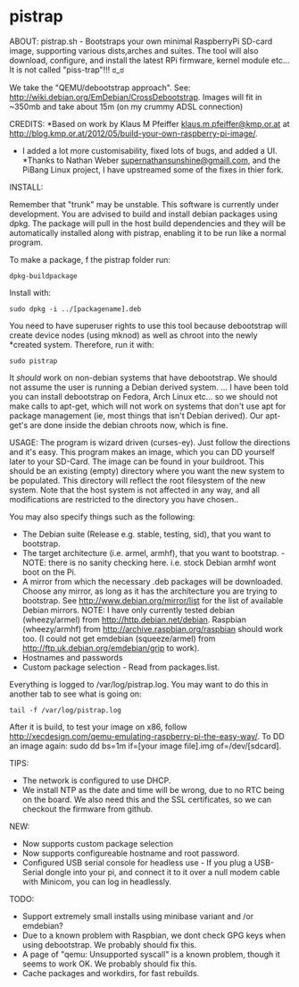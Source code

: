 pistrap
=======

ABOUT:
pistrap.sh - Bootstraps your own minimal RaspberryPi SD-card image, supporting various dists,arches and suites. The tool will also download, configure, and install the latest RPi firmware, kernel module etc...  It is not called "piss-trap"!!! ಠ_ಠ

We take the "QEMU/debootstrap approach". See: http://wiki.debian.org/EmDebian/CrossDebootstrap.
Images will fit in ~350mb and take about 15m (on my crummy ADSL connection)

CREDITS:
*Based on work by Klaus M Pfeiffer <klaus.m.pfeiffer@kmp.or.at> at http://blog.kmp.or.at/2012/05/build-your-own-raspberry-pi-image/.
* I added a lot more customisability, fixed lots of bugs, and added a UI.
*Thanks to Nathan Weber <supernathansunshine@gmaill.com>, and the PiBang Linux project, I have upstreamed some of the fixes in thier fork.

INSTALL:

Remember that "trunk" may be unstable. This software is currently under development.  You are advised to build and install debian packages using dpkg. The package will pull in the host build dependencies and they will be automatically installed along with pistrap, enabling it to be run like a normal program.

To make a package, f the pistrap folder run: 

    dpkg-buildpackage 

Install with:

    sudo dpkg -i ../[packagename].deb
    
You need to have superuser rights to use this tool because debootstrap will create device nodes (using mknod) as well as chroot into the newly *created system. Therefore, run it with:

    sudo pistrap

It *should* work on non-debian systems that have debootstrap. We should not assume the user is running a Debian derived system. ... I have been told you can install debootstrap on Fedora, Arch Linux etc... so we should not make calls to apt-get, which will not work on systems that don't use apt for package management (ie, most things that isn't Debian derived). Our apt-get's are done inside the debian chroots now, which is fine.

USAGE:
The program is wizard driven (curses-ey).  Just follow the directions and it's easy.  This program makes an image, which you can DD yourself later to your SD-Card. The image can be found in your  buildroot. This should be an existing (empty) directory where you want the new system to be populated. This directory will reflect the root filesystem of the new system. Note that the host system is not affected in any way, and all modifications are restricted to the directory you have chosen..

You may also specify things such as the following:
* The Debian suite (Release e.g. stable, testing, sid), that you want to bootstrap.
* The target architecture (i.e. armel, armhf), that you want to bootstrap. - NOTE: there is no sanity checking here. i.e. stock Debian armhf wont boot on the Pi.
* A mirror from which the necessary .deb packages will be downloaded. Choose any mirror, as long as it has the architecture you are trying to bootstrap. See http://www.debian.org/mirror/list for the list of available Debian mirrors. NOTE: I have only currently tested debian (wheezy/armel) from http://http.debian.net/debian. Raspbian (wheezy/armhf) from http://archive.raspbian.org/raspbian should work too. (I could not get emdebian (squeeze/armel) from http://ftp.uk.debian.org/emdebian/grip to work).
* Hostnames and passwords
* Custom package selection - Read from packages.list.

Everything is logged to /var/log/pistrap.log. You may want to do this in another tab to see what is going on:

    tail -f /var/log/pistrap.log

After it is build, to test your image on x86, follow http://xecdesign.com/qemu-emulating-raspberry-pi-the-easy-way/. To DD an image again: sudo dd bs=1m if=[your image file].img of=/dev/[sdcard].

TIPS:
* The network is configured to use DHCP.
* We install NTP as the date and time will be wrong, due to no RTC being on the board. We also need this and the SSL certificates, so we can checkout the firmware from github.

NEW:
* Now supports custom package selection
* Now supports configureable hostname and root password.
* Configured USB serial console for headless use - If you plug a USB-Serial dongle into your pi, and connect it to it over a null modem cable with Minicom, you can log in headlessly.

TODO:
* Support extremely small installs using minibase variant and /or emdebian?
* Due to a known problem with Raspbian, we dont check GPG keys when using debootstrap. We probably should fix this.
* A page of "qemu: Unsupported syscall" is a known problem, though it seems to work OK. We probably should fix this.
* Cache packages and workdirs, for fast rebuilds.
